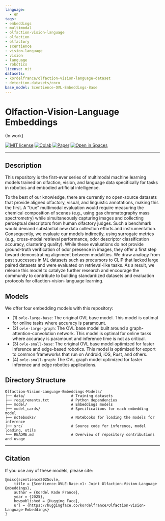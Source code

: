 ```yaml
---
language: 
  - en
tags:
- embeddings
- multimodal
- olfaction-vision-language
- olfaction
- olfactory
- scentience
- vision-language
- vision
- language
- robotics
license: mit
datasets:
- kordelfrance/olfaction-vision-language-dataset
- detection-datasets/coco
base_model: Scentience-OVL-Embeddings-Base
---
```


# Olfaction-Vision-Language Embeddings
(In work)


[![MIT license](https://img.shields.io/badge/License-MIT-blue.svg)](#license)
[![Colab](https://img.shields.io/badge/Run%20in-Colab-yellow?logo=google-colab)](https://colab.research.google.com/drive/)
[![Paper](https://img.shields.io/badge/Research-Paper-red)](https://arxiv.org/abs/2506.00398)
[![Open in Spaces](https://huggingface.co/datasets/huggingface/badges/resolve/main/open-in-hf-spaces-sm.svg)](https://huggingface.co/spaces)

</div>

---

## Description

This repository is the first-ever series of multimodal machine learning models trained on olfaction, vision, and language data specifically for tasks in robotics and embodied artificial intelligence.


To the best of our knowledge, there are currently no open-source datasets that provide aligned olfactory, visual, and linguistic annotations, making this the first.
A “true” multimodal evaluation would require measuring the chemical composition of scenes (e.g., using gas chromatography mass spectrometry) while simultaneously capturing images and collecting perceptual descriptors from human olfactory judges. 
Such a benchmark would demand substantial new data collection efforts and instrumentation.
Consequently, we evaluate our models indirectly, using surrogate metrics (e.g., cross-modal retrieval performance, odor descriptor classification accuracy, clustering quality). 
While these evaluations do not provide ground-truth verification of odor presence in images, they offer a first step toward demonstrating alignment between modalities.
We draw analogy from past successes in ML datasets such as precursors to CLIP that lacked large paired datasets and were evaluated on retrieval-like tasks.
As a result, we release this model to catalyze further research and encourage the community to contribute to building standardized datasets and evaluation protocols for olfaction-vision-language learning.


## Models
We offer four embedding models with this repository:
 - (1) `ovle-large-base`: The original OVL base model. This model is optimal for online tasks where accuracy is paramount.
 - (2) `ovle-large-graph`: The OVL base model built around a graph-attention-convolution network. This model is optimal for online tasks where accuracy is paramount and inference time is not as critical.
 - (3) `ovle-small-base`: The original OVL base model optimized for faster inference and edge-based robotics. This model is optimized for export to common frameworks that run on Android, iOS, Rust, and others.
 - (4) `ovle-small-graph`: The OVL graph model optimized for faster inference and edge robotics applications.

## Directory Structure

```text
Olfaction-Vision-Language-Embeddings-Models/
├── data/                     # Training datasets
├── requirements.txt          # Python dependencies
├── model/                    # Embeddings models
├── model_cards/              # Specifications for each embedding model
├── notebooks/                # Notebooks for loading the models for inference
├── src/                      # Source code for inference, model loading, utils
└── README.md                 # Overview of repository contributions and usage
```

---

## Citation
If you use any of these models, please cite:
```
@misc{scentience2025ovle,
    title = {Scentience-OVLE-Base-v1: Joint Olfaction-Vision-Language Embeddings},
    author = {Kordel Kade France},
    year = {2025},
    howpublished = {Hugging Face},
    url = {https://huggingface.co/kordelfrance/Olfaction-Vision-Language-Embeddings}
}
```